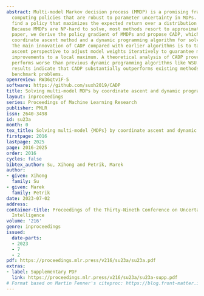 ```yaml
---
abstract: Multi-model Markov decision process (MMDP) is a promising framework for
  computing policies that are robust to parameter uncertainty in MDPs. MMDPs aim to
  find a policy that maximizes the expected return over a distribution of MDP models.
  Because MMDPs are NP-hard to solve, most methods resort to approximations. In this
  paper, we derive the policy gradient of MMDPs and propose CADP, which combines a
  coordinate ascent method and a dynamic programming algorithm for solving MMDPs.
  The main innovation of CADP compared with earlier algorithms is to take the coordinate
  ascent perspective to adjust model weights iteratively to guarantee monotone policy
  improvements to a local maximum. A theoretical analysis of CADP proves that it never
  performs worse than previous dynamic programming algorithms like WSU. Our numerical
  results indicate that CADP substantially outperforms existing methods on several
  benchmark problems.
openreview: RW36qtv1F-5
software: https://github.com/suxh2019/CADP
title: Solving multi-model MDPs by coordinate ascent and dynamic programming
layout: inproceedings
series: Proceedings of Machine Learning Research
publisher: PMLR
issn: 2640-3498
id: su23a
month: 0
tex_title: Solving multi-model {MDPs} by coordinate ascent and dynamic programming
firstpage: 2016
lastpage: 2025
page: 2016-2025
order: 2016
cycles: false
bibtex_author: Su, Xihong and Petrik, Marek
author:
- given: Xihong
  family: Su
- given: Marek
  family: Petrik
date: 2023-07-02
address:
container-title: Proceedings of the Thirty-Nineth Conference on Uncertainty in Artificial
  Intelligence
volume: '216'
genre: inproceedings
issued:
  date-parts:
  - 2023
  - 7
  - 2
pdf: https://proceedings.mlr.press/v216/su23a/su23a.pdf
extras:
- label: Supplementary PDF
  link: https://proceedings.mlr.press/v216/su23a/su23a-supp.pdf
# Format based on Martin Fenner's citeproc: https://blog.front-matter.io/posts/citeproc-yaml-for-bibliographies/
---
```

